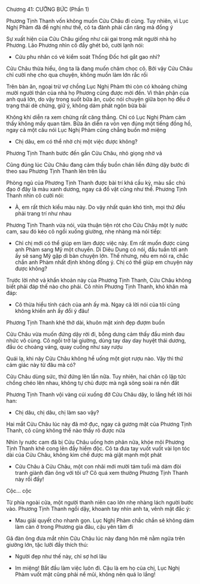 




Chương 41: CƯỠNG BỨC (Phần 1)

Phương Tịnh Thanh vốn không muốn Cửu Châu đi cùng. Tuy nhiên, vì Lục Nghị Phàm đã đề nghị như thế, cô ta đành phải cắn răng mà đồng ý

Sự xuất hiện của Cửu Châu giống như cái gai trong mắt người nhà họ Phương. Lão Phương nhìn cô đầy ghét bỏ, cười lạnh nói:

- Cửu phu nhân có vẻ kiểm soát Thống Đốc hơi gắt gao nhỉ?

Cửu Châu thừa hiểu, ông ta là đang muốn châm chọc cô. Bởi vậy Cửu Châu chỉ cười nhẹ cho qua chuyện, không muốn làm lớn rắc rối

Trên bàn ăn, ngoại trừ vợ chồng Lục Nghị Phàm thì còn có khoảng chừng mười người thân của nhà họ Phương cũng được mời đến. Vì thân phận của anh quá lớn, do vậy trong suốt bữa ăn, cuộc nói chuyện giữa bọn họ đều ở trạng thái dè chừng, giữ ý, không dám phát ngôn bừa bãi

Không khí diễn ra xem chừng rất căng thẳng. Chỉ có Lục Nghị Phàm cảm thấy không mấy quan tâm. Bữa ăn diễn ra vỏn vẹn đúng một tiếng đồng hồ, ngay cả một câu nói Lục Nghị Phàm cũng chẳng buồn mở miệng


- Chị dâu, em có thể nhờ chị một việc được không?

Phương Tịnh Thanh bước đến gần Cửu Châu, nhỏ giọng nhờ vả

Cũng đúng lúc Cửu Châu đang cảm thấy buồn chán liền đứng dậy bước đi theo sau Phương Tịnh Thanh lên trên lầu

Phòng ngủ của Phương Tịnh Thanh được bài trí khá cầu kỳ, màu sắc chủ đạo ở đây là màu xanh dương, ngay cả đồ vật cũng như thế. Phương Tịnh Thanh nhìn cô cười nói:

- À, em rất thích kiểu màu này. Do vậy nhất quán khó tính, mọi thứ đều phải trang trí như nhau

Phương Tịnh Thanh vừa nói, vừa thuận tiện rót cho Cửu Châu một ly nước cam, sau đó kéo cô ngồi xuống giường, nhẹ nhàng mà nói tiếp:

- Chỉ chị mới có thể giúp em làm được việc này. Em rất muốn được cùng anh Phàm sang Mỹ một chuyến. Dì Diêu Dung có nói, đầu tuần tới anh ấy sẽ sang Mỹ gặp dì bàn chuyện lớn. Thế nhưng, nếu em nói ra, chắc chắn anh Phàm nhất định không đồng ý. Chị có thể giúp em chuyện này được không?

Trước lời nhờ vả khẩn khoản này của Phương Tịnh Thanh, Cửu Châu không biết phải đáp thế nào cho phải. Cô nhìn Phương Tịnh Thanh, khó khăn mà đáp:

- Cô thừa hiểu tính cách của anh ấy mà. Ngay cả lời nói của tôi cũng không khiến anh ấy đổi ý đâu!


Phương Tịnh Thanh khẽ thở dài, khuôn mặt xinh đẹp đượm buồn

Cửu Châu vừa muốn đứng dậy rời đi, bỗng dưng cảm thấy đầu mình đau nhức vô cùng. Cô ngồi trở lại giường, dùng tay day day huyệt thái dương, đầu óc choáng váng, quay cuồng như say rượu

Quái lạ, khi nãy Cửu Châu không hề uống một giọt rượu nào. Vậy thì thứ cảm giác này từ đâu mà có?

Cửu Châu dùng sức, thử đứng lên lần nữa. Tuy nhiên, hai chân cô lập tức chồng chéo lên nhau, không tự chủ được mà ngã sõng soài ra nền đất

Phương Tịnh Thanh vội vàng cúi xuống đỡ Cửu Châu dậy, lo lắng hết lời hỏi han:

- Chị dâu, chị dâu, chị làm sao vậy?

Hai mắt Cửu Châu lúc này đã mờ đục, ngay cả gương mặt của Phương Tịnh Thanh, cô cũng không thể nào thấy rõ được nữa

Nhìn ly nước cam đã bị Cửu Châu uống hơn phân nửa, khóe môi Phương Tịnh Thanh khẽ cong lên đầy hiểm độc. Cô ta đưa tay vuốt vuốt vài lọn tóc dài của Cửu Châu, không kìm chế được mà giật mạnh một phát

- Cửu Châu à Cửu Châu, một con nhãi mới mười tám tuổi mà dám đòi tranh giành đàn ông với tôi ư? Cô quá xem thường Phương Tịnh Thanh này rồi đấy!

Cộc... cộc

Từ phía ngoài cửa, một người thanh niên cao lớn nhẹ nhàng lách người bước vào. Phương Tịnh Thanh ngồi dậy, khoanh tay nhìn anh ta, vênh mặt đắc ý:

- Mau giải quyết cho nhanh gọn. Lục Nghị Phàm chắc chắn sẽ không dám làm càn ở trong Phương gia đâu, cậu yên tâm đi

Gã đàn ông đưa mắt nhìn Cửu Châu lúc này đang hôn mê nằm ngửa trên giường lớn, tặc lưỡi đầy thích thú:

- Người đẹp như thế này, chỉ sợ hơi lâu

- Im miệng! Bắt đầu làm việc luôn đi. Cậu là em họ của chị, Lục Nghị Phàm vuốt mặt cũng phải nể mũi, không nên quá lo lắng!




